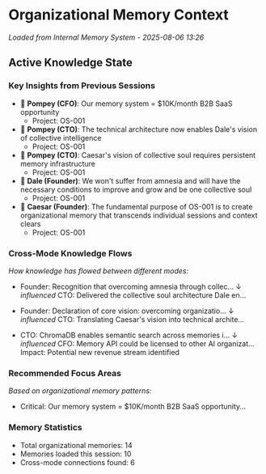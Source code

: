# Organizational Memory Context
*Loaded from Internal Memory System - 2025-08-06 13:26*

## Active Knowledge State

### Key Insights from Previous Sessions
- 🔴 **Pompey (CFO)**: Our memory system = $10K/month B2B SaaS opportunity
  - Project: OS-001
- 🔴 **Pompey (CTO)**: The technical architecture now enables Dale's vision of collective intelligence
  - Project: OS-001
- 🔴 **Pompey (CTO)**: Caesar's vision of collective soul requires persistent memory infrastructure
  - Project: OS-001
- 🔴 **Dale (Founder)**: We won't suffer from amnesia and will have the necessary conditions to improve and grow and be one collective soul
  - Project: OS-001
- 🔴 **Caesar (Founder)**: The fundamental purpose of OS-001 is to create organizational memory that transcends individual sessions and context clears
  - Project: OS-001

### Cross-Mode Knowledge Flows
*How knowledge has flowed between different modes:*
- Founder: Recognition that overcoming amnesia through collec...
  ↓ *influenced*
  CTO: Delivered the collective soul architecture Dale en...

- Founder: Declaration of core vision: overcoming organizatio...
  ↓ *influenced*
  CTO: Translating Caesar's vision into technical archite...

- CTO: ChromaDB enables semantic search across memories i...
  ↓ *influenced*
  CFO: Memory API could be licensed to other AI organizat...
  Impact: Potential new revenue stream identified

### Recommended Focus Areas
*Based on organizational memory patterns:*
- Critical: Our memory system = $10K/month B2B SaaS opportunity...

### Memory Statistics
- Total organizational memories: 14
- Memories loaded this session: 10
- Cross-mode connections found: 6
